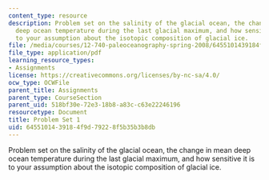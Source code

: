 ```yaml
---
content_type: resource
description: Problem set on the salinity of the glacial ocean, the change in mean
  deep ocean temperature during the last glacial maximum, and how sensitive it is
  to your assumption about the isotopic composition of glacial ice.
file: /media/courses/12-740-paleoceanography-spring-2008/6455101439184f9d79228f5b35b3b8db_problemset1.pdf
file_type: application/pdf
learning_resource_types:
- Assignments
license: https://creativecommons.org/licenses/by-nc-sa/4.0/
ocw_type: OCWFile
parent_title: Assignments
parent_type: CourseSection
parent_uid: 518bf30e-72e3-18b8-a83c-c63e22246196
resourcetype: Document
title: Problem Set 1
uid: 64551014-3918-4f9d-7922-8f5b35b3b8db
---
```

Problem set on the salinity of the glacial ocean, the change in mean deep ocean temperature during the last glacial maximum, and how sensitive it is to your assumption about the isotopic composition of glacial ice.